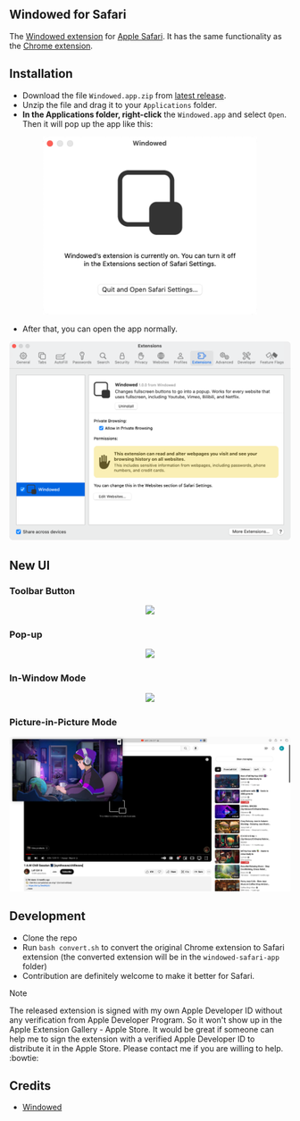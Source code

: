 ## Windowed for Safari

The [Windowed extension](https://github.com/dralletje/Windowed) for [Apple Safari](https://www.apple.com/safari/).
It has the same functionality as the [Chrome extension](https://chromewebstore.google.com/detail/windowed-floating-youtube/gibipneadnbflmkebnmcbgjdkngkbklb).

## Installation

- Download the file `Windowed.app.zip` from [latest release](./releases).
- Unzip the file and drag it to your `Applications` folder.
- **In the Applications folder, right-click** the `Windowed.app` and select `Open`. Then it will pop up the app like this:

<p align="center">
  <img src="./assets/open.png" width=384>
  <br>
</p>

- After that, you can open the app normally.

<p align="center">
  <img src="./assets/intro.png" width=512>
  <br>
</p>

## New UI

### Toolbar Button

<p align="center">
  <img src="./assets/pop-up-toolbar.png">
  <br>
</p>

### Pop-up 

<p align="center">
  <img src="./assets/pop-up-video.png">
  <br>
</p>

### In-Window Mode

<p align="center">
  <img src="./assets/in-window.png">
  <br>
</p>

### Picture-in-Picture Mode

<p align="center">
  <img src="./assets/pic-in-pic.png">
  <br>
</p>

## Development

- Clone the repo
- Run `bash convert.sh` to convert the original Chrome extension to Safari extension (the converted extension will be in the `windowed-safari-app` folder)
- Contribution are definitely welcome to make it better for Safari.

> [!NOTE]
> The released extension is signed with my own Apple Developer ID without any verification from Apple Developer Program. So it won't show up in the Apple Extension Gallery - Apple Store. It would be great if someone can help me to sign the extension with a verified Apple Developer ID to distribute it in the Apple Store. Please contact me if you are willing to help. :bowtie:

## Credits

- [Windowed](https://github.com/dralletje/Windowed)
